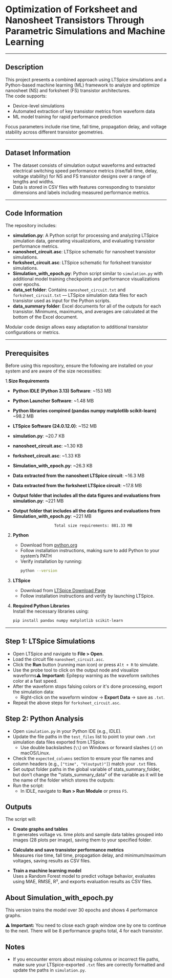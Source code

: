 # Optimization of Forksheet and Nanosheet Transistors Through Parametric Simulations and Machine Learning
---

## Description
This project presents a combined approach using LTSpice simulations and a Python-based machine learning (ML) framework to analyze and optimize nanosheet (NS) and forksheet (FS) transistor architectures.  
The code supports:
- Device-level simulations
- Automated extraction of key transistor metrics from waveform data
- ML model training for rapid performance prediction

Focus parameters include rise time, fall time, propagation delay, and voltage stability across different transistor geometries.

---
## Dataset Information
- The dataset consists of simulation output waveforms and extracted electrical switching speed performance metrics (rise/fall time, delay, voltage stability) for NS and FS transistor designs over a range of lengths and widths.
- Data is stored in CSV files with features corresponding to transistor dimensions and labels including measured performance metrics.

---

## Code Information
The repository includes:

- **simulation.py**: A Python script for processing and analyzing LTSpice simulation data, generating visualizations, and evaluating transistor performance metrics.  
- **nanosheet_circuit.asc**: LTSpice schematic for nanosheet transistor simulations.  
- **forksheet_circuit.asc**: LTSpice schematic for forksheet transistor simulations.  
- **Simulation_with_epoch.py**: Python script similar to `simulation.py` with additional model training checkpoints and performance visualizations over epochs.  
- **data_set folder**: Contains `nanosheet_circuit.txt` and `forksheet_circuit.txt` — LTSpice simulation data files for each transistor used as input for the Python scripts.
- **data_summary folder**: Excel documents for all of the outputs for each transistor. Minimums, maximums, and averages are calculated at the bottom of the Excel document.

Modular code design allows easy adaptation to additional transistor configurations or metrics.

---

## Prerequisites

Before using this repository, ensure the following are installed on your system and are aware of the size necessities:

1.**Size Requirements** 
- **Python IDLE (Python 3.13) Software**: ~153 MB
- **Python Launcher Software**: ~1.48 MB
- **Python libraries compined (pandas numpy matplotlib scikit-learn)** ~98.2 MB
- **LTSpice Software (24.0.12.0)**: ~152 MB
- **simulation.py**: ~20.7 KB
- **nanosheet_circuit.asc**: ~1.30 KB
- **forksheet_circuit.asc**: ~1.33 KB
- **Simulation_with_epoch.py**: ~26.3 KB
- **Data extracted from the nanosheet LTSpice circuit**: ~16.3 MB
-  **Data extracted from the forksheet LTSpice circuit**: ~17.8 MB
- **Output folder that includes all the data figures and evaluations from simulation.py**: ~221 MB
- **Output folder that includes all the data figures and evaluations from Simulation_with_epoch.py**: ~221 MB

                        Total size requirements: 881.33 MB

2. **Python**  
   - Download from [python.org](https://www.python.org/downloads/)  
   - Follow installation instructions, making sure to add Python to your system’s PATH  
   - Verify installation by running:  
     ```bash
     python --version
     ```
3. **LTSpice**  
   - Download from [LTSpice Download Page](https://ez.analog.com/design-tools-and-calculators/ltspice/w/faqs-docs/32232/ltspice-24-download-and-release-notes)  
   - Follow installation instructions and verify by launching LTSpice.

4. **Required Python Libraries**  
   Install the necessary libraries using:  
   ```bash
   pip install pandas numpy matplotlib scikit-learn
   ```

---

## Step 1: LTSpice Simulations

- Open LTSpice and navigate to **File > Open**.  
- Load the circuit file `nanosheet_circuit.asc`.  
- Click the **Run** button (running man icon) or press `Alt + R` to simulate.  
- Use the probe tool to click on the output node and visualize waveforms⚠️ **Important:** Epilepsy warning as the waveform switches color at a fast speed.  
- After the waveform stops falsing colors or it's done processing, export the simulation data:  
  - Right-click on the waveform window → **Export Data** → save as `.txt`.  
- Repeat the above steps for `forksheet_circuit.asc`.  

## Step 2: Python Analysis

- Open `simulation.py` in your Python IDE (e.g., IDLE).  
- Update the file paths in the `test_files` list to point to your own `.txt` simulation data files exported from LTSpice.  
  - Use double backslashes (`\\`) on Windows or forward slashes (`/`) on macOS/Linux.  
- Check the `expected_columns` section to ensure your file names and column headers (e.g., `["time", "V(output)"]`) match your `.txt` files.  
- Set output folder paths in the global variable of stats_summary_folder, but don't change the "\\stats_summary_data" of the variable as it will be the name of the folder which stores the outputs:    
- Run the script:  
  - In IDLE, navigate to **Run > Run Module** or press `F5`.  

## Outputs

The script will:

- **Create graphs and tables**  
  It generates voltage vs. time plots and sample data tables grouped into images (28 plots per image), saving them to your specified folder.  

- **Calculate and save transistor performance metrics**  
  Measures rise time, fall time, propagation delay, and minimum/maximum voltages, saving results as CSV files.  

- **Train a machine learning model**  
  Uses a Random Forest model to predict voltage behavior, evaluates using MAE, RMSE, R², and exports evaluation results as CSV files.  

## About Simulation_with_epoch.py

This version trains the model over 30 epochs and shows 4 performance graphs.

⚠️ **Important:** You need to close each graph window one by one to continue to the next. There will be 8 performance graphs total, 4 for each transistor.

## Notes

- If you encounter errors about missing columns or incorrect file paths, make sure your LTSpice-exported `.txt` files are correctly formatted and update the paths in `simulation.py`.  
